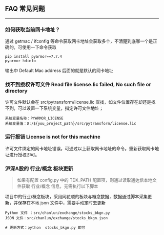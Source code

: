 ## FAQ 常见问题

---

### 如何获取当前网卡地址？

通过 getmac / ifconfig 等命令获取网卡地址会获取多个，不清楚到底哪一个是正确的，可使用一下命令获取

    pip install pyarmor==7.7.4
    pyarmor hdinfo

输出中 Default Mac address 后面的就是默认的网卡地址

### 找不到授权许可文件 Read file license.lic failed, No such file or directory

许可文件默认会在 src/pytransform/license.lic 查找，如文件位置存在却还是找不到，可以设置一下系统变量，指定许可文件地址；

    系统变量名称：PYARMOR_LICENSE
    系统变量值：D:/${you_project_path}/src/pytransform/license.lic

### 运行报错 License is not for this machine

许可文件绑定的网卡地址错误，可通过以上获取网卡地址的命令，重新获取网卡地址进行授权即可。

### 沪深A股的 行业/概念 板块更新

> 如果有配置 config.py 中的 TDX_PATH 配置项，则通过读取通达信本地文件获取 行业/概念 信息，无需执行以下脚本 

项目中的行业/概念板块，采用同花顺的板块与概念数据，数据通过脚本采集更新，并保存在本地 json 文件中，需要手动定时去更新

    Python 文件 ：src/chanlun/exchange/stocks_bkgn.py
    JSON 文件：src/chanlun/exchange/stocks_bkgn.json
    
    # 更新方式：python  stocks_bkgn.py 即可
